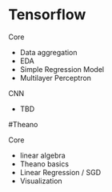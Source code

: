 # Tensorflow 
Core
- Data aggregation
- EDA
- Simple Regression Model
- Multilayer Perceptron

CNN
- TBD

#Theano

Core
- linear algebra
- Theano basics
- Linear Regression / SGD
- Visualization

